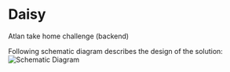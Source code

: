 # Daisy
Atlan take home challenge (backend)

Following schematic diagram describes the design of the solution:
<img src="https://drive.google.com/uc?export=view&id=1QwN41d-VJB70_YrQDT4aw8wosG2P7D5Q" alt="Schematic Diagram" />